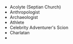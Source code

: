 - Acolyte (Septian Church)
- Anthropologist
- Archaeologist
- Athlete
- Celebrity Adventurer's Scion
- Charlatan
- 